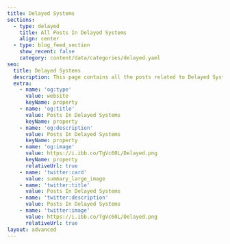 ```yaml
---
title: Delayed Systems
sections:
  - type: delayed
    title: All Posts In Delayed Systems
    align: center
  - type: blog_feed_section
    show_recent: false
    category: content/data/categories/delayed.yaml
seo:
  title: Delayed Systems
  description: This page contains all the posts related to Delayed Systems or Delayed Diferential Equations.
  extra:
    - name: 'og:type'
      value: website
      keyName: property
    - name: 'og:title'
      value: Posts In Delayed Systems
      keyName: property
    - name: 'og:description'
      value: Posts In Delayed Systems
      keyName: property
    - name: 'og:image'
      value: https://i.ibb.co/TgVc60L/Delayed.png
      keyName: property
      relativeUrl: true
    - name: 'twitter:card'
      value: summary_large_image
    - name: 'twitter:title'
      value: Posts In Delayed Systems
    - name: 'twitter:description'
      value: Posts In Delayed Systems
    - name: 'twitter:image'
      value: https://i.ibb.co/TgVc60L/Delayed.png
      relativeUrl: true
layout: advanced
---
```


